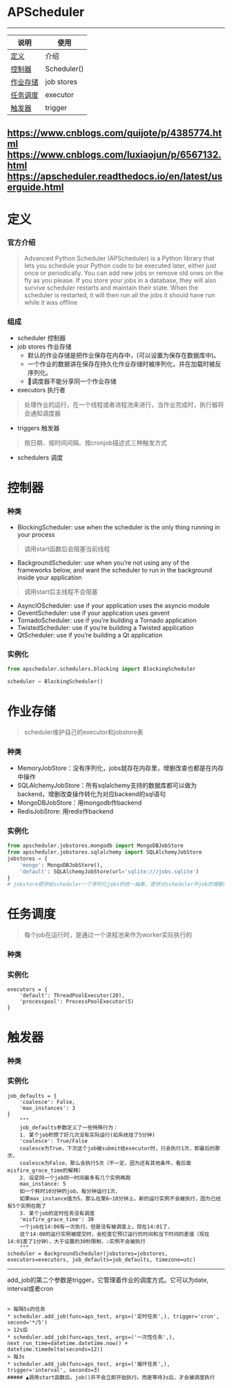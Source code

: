 # APScheduler
---
说明|使用
---|---
[定义](#定义)|介绍
[控制器](#控制器)| Scheduler()
[作业存储](#作业存储)|job stores
[任务调度](#任务调度)|executor
[触发器](#触发器)|trigger
https://www.cnblogs.com/quijote/p/4385774.html
https://www.cnblogs.com/luxiaojun/p/6567132.html
https://apscheduler.readthedocs.io/en/latest/userguide.html
---

# 定义
### 官方介绍
> Advanced Python Scheduler (APScheduler) is a Python library that lets you schedule your Python code to be executed later, either just once or periodically. You can add new jobs or remove old ones on the fly as you please. If you store your jobs in a database, they will also survive scheduler restarts and maintain their state. When the scheduler is restarted, it will then run all the jobs it should have run while it was offline
### 组成
* scheduler 控制器
* job stores 作业存储   
   * 默认的作业存储是把作业保存在内存中，(可以设置为保存在数据库中)。   
   * 一个作业的数据讲在保存在持久化作业存储时被序列化，并在加载时被反序列化。   
   * 🔺调度器不能分享同一个作业存储   
* executors 执行者
> 处理作业的运行，在一个线程或者进程池来进行，当作业完成时，执行器将会通知调度器
* triggers 触发器
> 按日期、按时间间隔、按cronjob描述式三种触发方式   
* schedulers 调度

# 控制器
### 种类
* BlockingScheduler: use when the scheduler is the only thing running in your process
> 调用start函数后会阻塞当前线程
* BackgroundScheduler: use when you’re not using any of the frameworks below, and want the scheduler to run in the background inside your application
> 调用start后主线程不会阻塞
* AsyncIOScheduler: use if your application uses the asyncio module
* GeventScheduler: use if your application uses gevent
* TornadoScheduler: use if you’re building a Tornado application
* TwistedScheduler: use if you’re building a Twisted application
* QtScheduler: use if you’re building a Qt application
### 实例化
```python
from apscheduler.schedulers.blocking import BlockingScheduler

scheduler = BlockingScheduler()
```

# 作业存储
> scheduler维护自己的executor和jobstore表
### 种类
* MemoryJobStore：没有序列化，jobs就存在内存里，增删改查也都是在内存中操作
* SQLAlchemyJobStore：所有sqlalchemy支持的数据库都可以做为backend，增删改查操作转化为对应backend的sql语句
* MongoDBJobStore：用mongodb作backend
* RedisJobStore: 用redis作backend
### 实例化
```python
from apscheduler.jobstores.mongodb import MongoDBJobStore
from apscheduler.jobstores.sqlalchemy import SQLAlchemyJobStore
jobstores = {
    'mongo': MongoDBJobStore(),
    'default': SQLAlchemyJobStore(url='sqlite:///jobs.sqlite')
}
# jobstore提供给scheduler一个序列化jobs的统一抽象，提供对scheduler中job的增删改查接口
```

# 任务调度
> 每个job在运行时，是通过一个进程池来作为worker实际执行的
### 种类
### 实例化
```
executors = {
    'default': ThreadPoolExecutor(20),
    'processpool': ProcessPoolExecutor(5)
}
```

# 触发器
### 种类
### 实例化
```
job_defaults = {
    'coalesce': False,
    'max_instances': 3
}
    """
    job_defaults参数定义了一些特殊行为：
    1. 某个job积攒了好几次没有实际运行(如系统挂了5分钟)
    'coalesce': True/False
    coalesce为True，下次这个job被submit给executor时，只会执行1次，即最后的那次，
    coalesce为False，那么会执行5次（不一定，因为还有其他条件，看后面misfire_grace_time的解释）
    2. 设定同一个job同一时间最多有几个实例再跑
    max_instance: 5
    如一个耗时10分钟的job，每分钟运行1次，
    如果max_instance值为5，那么在第6~10分钟上，新的运行实例不会被执行，因为已经有5个实例在跑了  
    3. 某个job的定时任务没有调度
    'misfire_grace_time': 30
    一个job在14:00有一次执行，但是没有被调度上，现在14:01了，
    这个14:00的运行实例被提交时，会检查它预订运行的时间和当下时间的差值（现在14:01差了1分钟），大于设置的30秒限制，∴实例不会被执行
    """
scheduler = BackgroundScheduler(jobstores=jobstores, executors=executors, job_defaults=job_defaults, timezone=utc)
```
---

add_job的第二个参数是trigger，它管理着作业的调度方式。它可以为date, interval或者cron
```

> 每隔5s的任务
* scheduler.add_job(func=aps_test, args=('定时任务',), trigger='cron', second='*/5')
> 12s后
* scheduler.add_job(func=aps_test, args=('一次性任务',), next_run_time=datetime.datetime.now() + datetime.timedelta(seconds=12))
> 每3s
* scheduler.add_job(func=aps_test, args=('循环任务',), trigger='interval', seconds=3)
##### ▲调用start函数后，job()并不会立即开始执行。而是等待3s后，才会被调度执行
